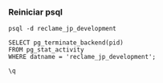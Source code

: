 ### Reiniciar psql
```
psql -d reclame_jp_development

SELECT pg_terminate_backend(pid)
FROM pg_stat_activity
WHERE datname = 'reclame_jp_development';

\q
```